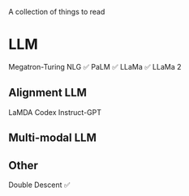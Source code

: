 A collection of things to read

# LLM
Megatron-Turing NLG ✅
PaLM ✅
LLaMa ✅
LLaMa 2

## Alignment LLM
LaMDA
Codex
Instruct-GPT
## Multi-modal LLM


## Other
Double Descent ✅

